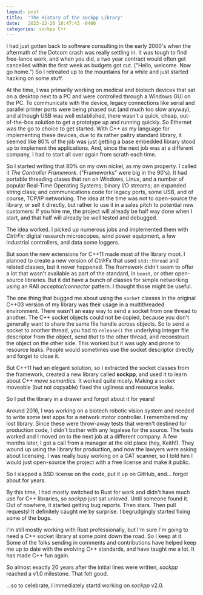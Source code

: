 ```yaml
---
layout: post
title:  "The History of the sockpp Library"
date:   2023-12-26 10:47:43 -0400
categories: sockpp C++
---
```

I had just gotten back to software consulting in the early 2000's when the aftermath of the Dotcom crash was really settling in. It was tough to find free-lance work, and when you did, a two year contract would often get cancelled within the first week as budgets got cut. ("Hello, welcome. Now go home.") So I retreated up to the mountains for a while and just started hacking on some stuff.

At the time, I was primarily working on medical and biotech devices that sat on a desktop next to a PC and were controlled through a Windows GUI on the PC. To communicate with the device, legacy connections like serial and parallel printer ports were being phased out (and much too slow anyway), and although USB was well established, there wasn't a quick, cheap, out-of-the-box solution to get a prototype up and running quickly. So Ethernet was the go to choice to get started. With C++ as my language for implementing these devices, due to its rather paltry standard library, it seemed like 80% of the job was just getting a base embedded library stood up to implement the applications. And, since the next job was at a different company, I had to start all over again from scrath each time.

So I started writing that 80% on my own nickel, as my own property. I called it _The Controller Framework_. ("Frameworks" were big in the 90's). It had portable threading clases that ran on Windows, Linux, and a number of popular Real-Time Operating Systems; binary I/O streams; an expanded string class; and communications code for legacy ports, some USB, and of course, TCP/IP networking. The idea at the time was not to open-source the library, or sell it directly, but rather to use it in a sales pitch to potential new customers: If you hire me, the project will already be half way done when I start, and that half will already be well tested and debugged.

The idea worked. I picked up numerous jobs and implemented them with _CtrlrFx:_ digital research microscopes, wind power equipment, a few industrial controllers, and data some loggers.

But soon the new extensions for C++11 made most of the library moot. I planned to create a new version of _CtrlrFx_ that used `std::thread` and related classes, but it never happened. The framework didn't seem to offer a lot that wasn't available as part of the standard, in `boost`, or other open-source libraries. But it did have a bunch of classes for simple networking using an RAII _acceptor/connector_ pattern. I thought those might be useful.

The one thing that bugged me about using the `socket` classes in the original C++03 version of my library was their usage in a multithreaded environment. There wasn't an easy way to send a socket from one thread to another. The C++ socket objects could not be copied, because you don't generally want to share the same file handle across objects. So to send a socket to another thread, you had to `release()` the underlying integer file descriptor from the object, send _that_ to the other thread, and reconstruct the object on the other side. This worked but it was ugly and prone to resource leaks. People would sometimes use the socket descriptor directly and forget to close it.

But C++11 had an elegant solution, so I extracted the socket classes from the framework, created a new library called **sockpp**, and used it to learn about C++ _move semantics._ It worked quite nicely. Making a `socket` moveable (but not copyable) fixed the ugliness and resource leaks.

So I put the library in a drawer and forgot about it for years!

Around 2016, I was working on a biotech robotic vision system and needed to write some test apps for a network motor controller. I remembered my lost library. Since these were throw-away tests that weren't destined for production code, I didn't bother with any legalese for the source. The tests worked and I moved on to the next job at a different company. A few months later, I got a call from a manager at the old place (hey, Keith!). They wound up using the library for production, and now the lawyers were asking about licensing. I was really busy working on a CAT scanner, so I told him I would just open-source the project with a free license and make it public.

So I slapped a BSD license on the code, put it up on GitHub, and... forgot about for years.

By this time, I had mostly switched to Rust for work and didn't have much use for C++ libraries, so _sockpp_ just sat unloved. Until someone found it. Out of nowhere, it started getting bug reports. Then stars. Then pull requests! It definitely caught me by surprise. I begrudgingly started fixing some of the bugs.

I'm still mostly working with Rust professionally, but I'm sure I'm going to need a C++ socket library at some point down the road. So I keep at it. Some of the folks sending in comments and contributions have helped keep me up to date with the evolving C++ standards, and have taught me a lot. It has made C++ fun again.

So almost exactly 20 years after the initial lines were written, _sockpp_ reached a v1.0 milestone. That felt good.

...so to celebrate, I immediately startd working on _sockpp_ v2.0.

















